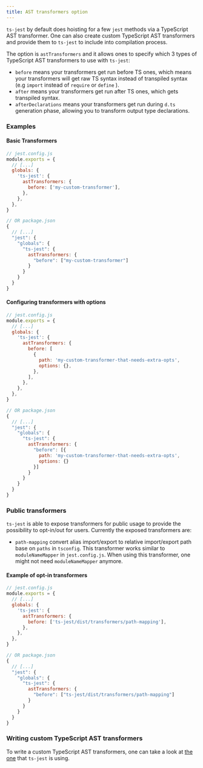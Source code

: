 ```yaml
---
title: AST transformers option
---
```


`ts-jest` by default does hoisting for a few `jest` methods via a TypeScript AST transformer. One can also create custom
TypeScript AST transformers and provide them to `ts-jest` to include into compilation process.

The option is `astTransformers` and it allows ones to specify which 3 types of TypeScript AST transformers to use with `ts-jest`:

- `before` means your transformers get run before TS ones, which means your transformers will get raw TS syntax
  instead of transpiled syntax (e.g `import` instead of `require` or `define` ).
- `after` means your transformers get run after TS ones, which gets transpiled syntax.
- `afterDeclarations` means your transformers get run during `d.ts` generation phase, allowing you to transform output type declarations.

### Examples

#### Basic Transformers

<div class="row"><div class="col-md-6" markdown="block">

```js
// jest.config.js
module.exports = {
  // [...]
  globals: {
    'ts-jest': {
      astTransformers: {
        before: ['my-custom-transformer'],
      },
    },
  },
}
```

</div><div class="col-md-6" markdown="block">

```js
// OR package.json
{
  // [...]
  "jest": {
    "globals": {
      "ts-jest": {
        astTransformers: {
          "before": ["my-custom-transformer"]
        }
      }
    }
  }
}
```

</div></div>

#### Configuring transformers with options

<div class="row"><div class="col-md-6" markdown="block">

```js
// jest.config.js
module.exports = {
  // [...]
  globals: {
    'ts-jest': {
      astTransformers: {
        before: [
          {
            path: 'my-custom-transformer-that-needs-extra-opts',
            options: {},
          },
        ],
      },
    },
  },
}
```

</div><div class="col-md-6" markdown="block">

```js
// OR package.json
{
  // [...]
  "jest": {
    "globals": {
      "ts-jest": {
        astTransformers: {
          "before": [{
            path: 'my-custom-transformer-that-needs-extra-opts',
            options: {}
          }]
        }
      }
    }
  }
}
```

</div></div>

### Public transformers

`ts-jest` is able to expose transformers for public usage to provide the possibility to opt-in/out for users. Currently
the exposed transformers are:

- `path-mapping` convert alias import/export to relative import/export path base on `paths` in `tsconfig`.
  This transformer works similar to `moduleNameMapper` in `jest.config.js`. When using this transformer, one might not need
  `moduleNameMapper` anymore.

#### Example of opt-in transformers

<div class="row"><div class="col-md-6" markdown="block">

```js
// jest.config.js
module.exports = {
  // [...]
  globals: {
    'ts-jest': {
      astTransformers: {
        before: ['ts-jest/dist/transformers/path-mapping'],
      },
    },
  },
}
```

</div><div class="col-md-6" markdown="block">

```js
// OR package.json
{
  // [...]
  "jest": {
    "globals": {
      "ts-jest": {
        astTransformers: {
          "before": ["ts-jest/dist/transformers/path-mapping"]
        }
      }
    }
  }
}
```

</div></div>

### Writing custom TypeScript AST transformers

To write a custom TypeScript AST transformers, one can take a look at [the one](https://github.com/kulshekhar/ts-jest/tree/master/src/transformers) that `ts-jest` is using.
